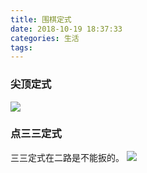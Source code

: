 ```yaml
---
title: 围棋定式
date: 2018-10-19 18:37:33
categories: 生活
tags:
---
```


### 尖顶定式
![](https://pic2.zhimg.com/80/v2-fd1b8de9b7f5119b84a8a41d34dc7b89_hd.jpg)

### 点三三定式
三三定式在二路是不能扳的。
![](https://i.ytimg.com/vi/GQQ_zRZ2-O8/maxresdefault.jpg)
